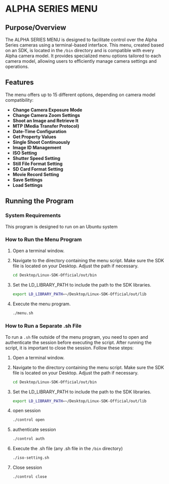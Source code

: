 # ALPHA SERIES MENU

## Purpose/Overview

The ALPHA SERIES MENU is designed to facilitate control over the Alpha Series cameras using a terminal-based interface. This menu, created based on an SDK, is located in the `/bin` directory and is compatible with every Alpha camera model. It provides specialized menu options tailored to each camera model, allowing users to efficiently manage camera settings and operations.

## Features

The menu offers up to 15 different options, depending on camera model compatibility:

- **Change Camera Exposure Mode**
- **Change Camera Zoom Settings**
- **Shoot an Image and Retrieve It**
- **MTP (Media Transfer Protocol)**
- **Date-Time Configuration**
- **Get Property Values**
- **Single Shoot Continuously**
- **Image ID Management**
- **ISO Setting**
- **Shutter Speed Setting**
- **Still File Format Setting**
- **SD Card Format Setting**
- **Movie Record Setting**
- **Save Settings**
- **Load Settings**

## Running the Program

### System Requirements

This program is designed to run on an Ubuntu system

### How to Run the Menu Program

1. Open a terminal window.
2. Navigate to the directory containing the menu script. Make sure the SDK file is located on your Desktop. Adjust the path if necessary.
   
   ```bash
   cd Desktop/Linux-SDK-Official/out/bin
3. Set the LD_LIBRARY_PATH to include the path to the SDK libraries.
   ```bash
   export LD_LIBRARY_PATH=~/Desktop/Linux-SDK-Official/out/lib
4. Execute the menu program.
   ```bash
   ./menu.sh

### How to Run a Separate .sh File

To run a `.sh` file outside of the menu program, you need to open and authenticate the session before executing the script. After running the script, it is important to close the session. Follow these steps:

1. Open a terminal window.
2. Navigate to the directory containing the menu script. Make sure the SDK file is located on your Desktop. Adjust the path if necessary.
   
   ```bash
   cd Desktop/Linux-SDK-Official/out/bin
3. Set the LD_LIBRARY_PATH to include the path to the SDK libraries.
   ```bash
   export LD_LIBRARY_PATH=~/Desktop/Linux-SDK-Official/out/lib
4. open session
   ```bash
   ./control open
5. authenticate session
   ``` bash
   ./control auth
6. Execute the .sh file (any .sh file in the `/bin` directory)
   ```bash
   ./iso-setting.sh
7. Close session
   ``` bash
   ./control close

   

